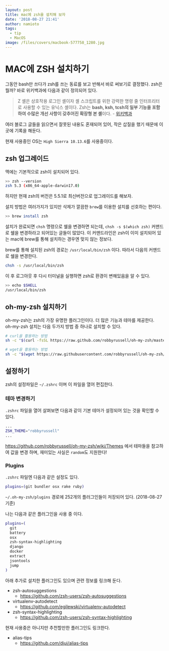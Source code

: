 ```yaml
---
layout: post
title: mac에 zsh을 설치해 보자
date: '2018-08-27 21:41'
author: namioto
tags:
  - tip
  - MacOS
image: /files/covers/macbook-577758_1280.jpg
---
```


# MAC에 ZSH 설치하기
그동안 bash만 쓰다가 zsh를 쓰는 동료를 보고 반해서 바로 써보기로 결정했다.
zsh은 뭘까? 바로 위키백과에 다음과 같이 정의되어 있다.

> Z 셸은 상호작용 로그인 셸이자 셸 스크립트를 위한 강력한 명령 줄 인터프리터로 사용할 수 있는 유닉스 셸이다.
Zsh는 **bash, ksh, tcsh의 일부 기능을 포함하여 수많은 개선 사항이 갖추어진 확장형 본 셸**이다. - [위키백과][49ade809]

  [49ade809]: https://ko.wikipedia.org/wiki/Z_%EC%85%B8

여러 블로그 글들을 읽으면서 잘못된 내용도 혼재되어 있어, 작은 삽질을 했기 때문에 이곳에 기록을 해둔다.

현재 사용중인 OS는 `High Sierra 10.13.6`를 사용중이다.

## zsh 업그레이드
맥에는 기본적으로 zsh이 설치되어 있다.
```sh
>> zsh --version
zsh 5.3 (x86_64-apple-darwin17.0)
```

하지만 현재 zsh의 버전은 5.5.1로 최신버전으로 업그레이드를 해보자.

설치 방법은 여러가지가 있지만 삭제가 깔끔한 `brew`를 이용한 설치를 선호하는 편이다.
```sh
>> brew install zsh
```
설치가 완료되면 `chsh` 명령으로 쉘을 변경하면 되는데,
`chsh -s $(which zsh)` 커맨드로 쉘을 변경하라고 되어있는 글들이 많았다.
이 커맨드라인은 zsh이 이미 설치되어 있는 mac에 brew를 통해 설치하는 경우엔 맞지 않는 정보다.

brew를 통해 설치된 zsh의 경로는 `/usr/local/bin/zsh` 이다. 따라서 다음의 커맨드로 쉘을 변경한다.
```sh
chsh -s /usr/local/bin/zsh
```
이 후 로그아웃 후 다시 터미널을 실행하면 zsh로 환경이 변해있음을 알 수 있다.
```sh
>> echo $SHELL
/usr/local/bin/zsh
```

## oh-my-zsh 설치하기
oh-my-zsh는 zsh의 가장 유명한 플러그인이다. 더 많은 기능과 테마를 제공한다.<br>
oh-my-zsh 설치는 다음 두가지 방법 중 하나로 설치할 수 있다.

```sh
# curl을 활용하는 방법
sh -c "$(curl -fsSL https://raw.github.com/robbyrussell/oh-my-zsh/master/tools/install.sh)"

# wget을 활용하는 방법
sh -c "$(wget https://raw.githubusercontent.com/robbyrussell/oh-my-zsh/master/tools/install.sh -O -)"
```


## 설정하기
zsh의 설정파일은 `~/.zshrc` 이며 이 파일을 열어 편집한다.

### 테마 변경하기
`.zshrc` 파일을 열어 살펴보면 다음과 같이 기본 테마가 설정되어 있는 것을 확인할 수 있다.
```sh
...
ZSH_THEME="robbyrussell"
...
```
https://github.com/robbyrussell/oh-my-zsh/wiki/Themes 에서 테마들을 참고하여 값을 변경 하며, 재미있는 사실은 `random`도 지원한다!

### Plugins
`.zshrc` 파일엔 다음과 같은 설정도 있다.
```sh
plugins=(git bundler osx rake ruby)
```
`~/.oh-my-zsh/plugins` 경로에 252개의 플러그인들이 저장되어 있다. (2018-08-27 기준)

나는 다음과 같은 플러그인을 사용 중 이다.
```sh
plugins=(
  git
  battery
  osx
  zsh-syntax-highlighting
  django
  docker
  extract
  jsontools
  jump
)
```

아래 추가로 설치한 플러그인도 있으며 관련 정보를 링크해 둔다.

- zsh-autosuggestions
  - https://github.com/zsh-users/zsh-autosuggestions
- virtualenv-autodetect
  - https://github.com/egilewski/virtualenv-autodetect
- zsh-syntax-highlighting
  - https://github.com/zsh-users/zsh-syntax-highlighting


현재 사용중은 아니지만 추천할만한 플러그인도 링크한다.
- alias-tips
  - https://github.com/djui/alias-tips
